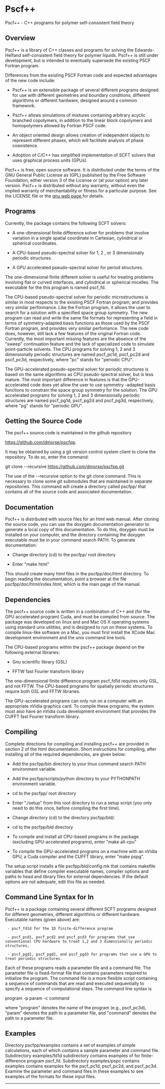 
# Pscf++

Pscf++ - C++ programs for polymer self-consistent field theory 

## Overview

Pscf++ is a library of C++ classes and programs for solving the 
Edwards-Helfand self-consistent field theory for polymer liquids. 
Pscf++ is still under development, but is intended to eventually
supersede the existing PSCF Fortran program. 

Differences from the existing PSCF Fortran code and expected advantages 
of the new code include:

   - Pscf++ is an extensible package of several different programs 
     designed for use with different geometries and boundary conditions, 
     different algorithms or different hardware, designed around a 
     common framework. 

   - Pscf++ allows simulations of mixtures containing arbitrary acyclic 
     branched copolymers, in addition to the linear block copolymers and 
     homopolymers allowed by Fortran PSCF code.

   - An object oriented design allows creation of independent objects
     to represent different phases, which will facilitate analysis of 
     phase coexistence.

   - Adoption of C/C++ has simplified implementation of SCFT solvers
     that uses graphical process units (GPUs).

Pscf++ is free, open source software. It is distributed under the terms 
of the GNU General Public License as (GPL) published by the Free Software 
Foundation, either version 3 of the License or (at your option) any later 
version.  Pscf++ is distributed without any warranty, without even the 
implied warranty of merchantability or fitness for a particular purpose. 
See the LICENSE file or the 
<a href=http://www.gnu.org/licenses/> gnu web page </a> for details.

## Programs

Currently, the package contains the following SCFT solvers:

   - A one-dimensional finite difference solver for problems that involve 
     variation in a single spatial coordinate in Cartesian, cylindrical 
     or spherical coordinates.

   - A CPU-based pseudo-spectral solver for 1, 2 , or 3 dimensionally 
     periodic structures.

   - A GPU accelerated pseudo-spectral solver for period structures. 

The one-dimensional finite different solver is useful for treating problems
involving flat or curved interfaces, and cylindrical or spherical micelles.
The executable for the this program is named pscf_fd.

The CPU-based pseudo-spectral solver for periodic microstructures is
similar in most respects to the existing PSCF Fortran program, and 
provides very similar performance. Like the Fortran program, it allows 
the user to search for a solution with a specified space group symmetry.
The new program can read and write the same file formats for representing 
a field in terms of symmetry-adapted basis functions as those used by 
the PSCF Fortran program, and provides very similar perfomance. The
new code does, however, still lack a few features of the original Fortran 
code.  Currently, the most important missing features are the absence of 
the "sweep" continuation feature and the lack of specialized code to 
simulate point-particle solvents. The CPU programs for solving 1, 2 and 
3 dimensionally periodic structures are named pscf_pc1d, pscf_pc2d and 
pscf_pc3d, respectively, where "pc" stands for "periodic CPU".

The GPU-accelerated pseudo-spectral solver for periodic structures is 
based on the same algorithms as CPU pseudo-spectral solver, but is 
less mature. The most important difference in features is that the 
GPU-accelerated code does yet allow the user to use symmetry -adapted
basis functions to constrain the space group symmetry for the solution.
The GPU accelerated programs for solving 1, 2 and 3 dimensionally 
periodic structures are named pscf_pg1d, pscf_pg2d and pscf_pg3d, 
respectively, where "pg" stands for "periodic GPU".

## Getting the Source Code

The pscf++ source code is maintained in the github repository

   <https://github.com/dmorse/pscfpp>.

It may be obtained by using a git version control system client to
clone the repository. To do so, enter the command:

   git clone --recursive https://github.com/dmorse/pscfpp.git

The use of the --recursive option to the git clone command:
This is necessary to clone some git submodules that are maintained
in separate repositories. This command will create a directory 
called pscfpp/ that contains all of the source code and associated
documentation.

## Documentation

Pscf++ is distributed with source files for an html web manual.
After cloning the source code, you can use the doxygen documentation
generator to generate a local copy of this documentation. To do this,
doxygen must be installed on your computer, and the directory 
containing the doxygen executable must be in your command search
PATH. To generate documentation:

   - Change directory (cd) to the pscfpp/ root directory

   - Enter "make html"

This should create many html files in the pscfpp/doc/html directory.
To begin reading the documentation, point a browser at the file
pscfpp/doc/html/index.html, which is the main page of the manual.

## Dependencies

The pscf++ source code is written in a combination of C++ and (for
the GPU accelerated program) Cuda, and must be compiled from source.
The package was developed on linux and and Mac OS X operating systems 
using standard unix utilities, and is designed to run on these 
systems. To compile linux-like software on a Mac, you must first 
install the XCode Mac development environment and the unix command 
line tools.  

The CPU-based programs within the pscf++ package depend on the 
following external libraries:

  - Gnu scientific library (GSL)

  - FFTW fast Fourier transform library

The one-dimensional finite difference program pscf_fd1d requires 
only GSL, and not FFTW. The CPU-based programs for spatially
periodic structures require both GSL and FFTW libraries.

The GPU-accelerated programs can only run on a computer with an
appropriate nVidia graphics card. To compile these programs, the
system must also have an nVidia cuda development environment 
that provides the CUFFT fast Fourier transform library. 

## Compiling

Complete directions for compiling and installing pscf++ are
provided in section 2 of the html documentation. Short instructions
for compiling, after installing all of the required dependencies,
are given below:

- Add the pscfpp/bin directory to your linux command search PATH
  environment variable.

- Add the pscfpp/scripts/python directory to your PYTHONPATH
  environment variable.

- cd to the pscfpp/ root directory

- Enter "./setup" from this root directory to run a setup script
  (you only need to do this once, before compiling the first time).
- Change directory (cd) to the directory pscfpp/bld/.

- cd to the pscfpp/bld directory

- To compile and install all CPU-based programs in the package 
  (excluding GPU-accelerated programs), enter "make all-cpu"

- To compile the GPU-accelerated programs on a machine with an
  nVidia GPU, a Cuda compiler and the CUFFT library, enter
  "make pspg". 

The setup script installs a file pscfpp/bld/config.mk that contains
makefile variables that define compiler executable names, compiler options 
and paths to head and library files for external dependencies.  If the 
default options are not adequate, edit this file as needed.

## Command Line Syntax for In

Pscf++ is a package containing several different SCFT programs designed 
for different geometries, different algorithms or different hardware. 
Executable names (given above) are:

     - pscf_fd1d for the 1D finite-difference program 

     - pscf_pcd1, pscf_pcd2 and pscf_pcd3 for programs that use conventional CPU hardware to treat 1,2 and 3 dimensionally periodic structures, 

     - pscf_pgd1, pscf_pgd2, and pscf_pgd3 for programs that use a GPU to treat periodic structures. 

Each of these programs reads a parameter file and a command file. The 
parameter file is fixed-format file that contains parameters required 
to initialize the program. The command file is a more flexible script 
containing a sequence of commands that are read and executed sequentially 
to specify a sequence of computational steps.  The command line syntax 
is

   program -p param -c command

where "program" denotes the name of the program (e.g., pscf_pc3d),
"param" denotes the path to a parameter file, and "command" denotes
the path to a parameter file. 

## Examples

Directory pscfpp/examples contains a set of examples of simple
calculations, each of which contains a sample parameter and command
file. Subdirectory examples/fd1d subdirectory contains examples of 
for finite-difference program pscf_fd. Subdirectory examples/pspc
contains examples contains examples for the pscf_pc1d, pscf_pc2d,
and pscf_pc3d. Examine the parameter and command files in these 
examples to see examples of the formats for these input files.


------------------------------------------------------------------------
